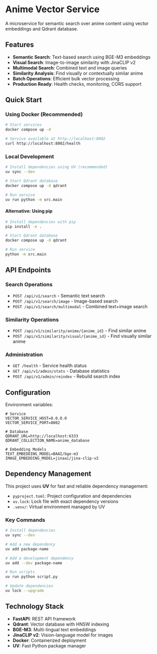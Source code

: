 # Anime Vector Service

A microservice for semantic search over anime content using vector embeddings and Qdrant database.

## Features

- **Semantic Search**: Text-based search using BGE-M3 embeddings
- **Visual Search**: Image-to-image similarity with JinaCLIP v2
- **Multimodal Search**: Combined text and image queries
- **Similarity Analysis**: Find visually or contextually similar anime
- **Batch Operations**: Efficient bulk vector processing
- **Production Ready**: Health checks, monitoring, CORS support

## Quick Start

### Using Docker (Recommended)

```bash
# Start services
docker compose up -d

# Service available at http://localhost:8002
curl http://localhost:8002/health
```

### Local Development

```bash
# Install dependencies using UV (recommended)
uv sync --dev

# Start Qdrant database
docker compose up -d qdrant

# Run service
uv run python -m src.main
```

#### Alternative: Using pip

```bash
# Install dependencies with pip
pip install -e .

# Start Qdrant database
docker compose up -d qdrant

# Run service
python -m src.main
```

## API Endpoints

### Search Operations
- `POST /api/v1/search` - Semantic text search
- `POST /api/v1/search/image` - Image-based search
- `POST /api/v1/search/multimodal` - Combined text+image search

### Similarity Operations  
- `POST /api/v1/similarity/anime/{anime_id}` - Find similar anime
- `POST /api/v1/similarity/visual/{anime_id}` - Find visually similar anime

### Administration
- `GET /health` - Service health status
- `GET /api/v1/admin/stats` - Database statistics
- `POST /api/v1/admin/reindex` - Rebuild search index

## Configuration

Environment variables:

```env
# Service
VECTOR_SERVICE_HOST=0.0.0.0
VECTOR_SERVICE_PORT=8002

# Database
QDRANT_URL=http://localhost:6333
QDRANT_COLLECTION_NAME=anime_database

# Embedding Models
TEXT_EMBEDDING_MODEL=BAAI/bge-m3
IMAGE_EMBEDDING_MODEL=jinaai/jina-clip-v2
```

## Dependency Management

This project uses **UV** for fast and reliable dependency management:

- `pyproject.toml`: Project configuration and dependencies
- `uv.lock`: Lock file with exact dependency versions
- `.venv/`: Virtual environment managed by UV

### Key Commands

```bash
# Install dependencies
uv sync --dev

# Add a new dependency
uv add package-name

# Add a development dependency
uv add --dev package-name

# Run scripts
uv run python script.py

# Update dependencies
uv lock --upgrade
```

## Technology Stack

- **FastAPI**: REST API framework
- **Qdrant**: Vector database with HNSW indexing
- **BGE-M3**: Multi-lingual text embeddings
- **JinaCLIP v2**: Vision-language model for images
- **Docker**: Containerized deployment
- **UV**: Fast Python package manager
